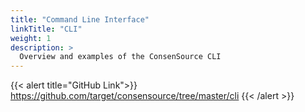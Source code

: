 ```yaml
---
title: "Command Line Interface"
linkTitle: "CLI"
weight: 1
description: >
  Overview and examples of the ConsenSource CLI
---
```


{{< alert title="GitHub Link">}}
https://github.com/target/consensource/tree/master/cli
{{< /alert >}}

